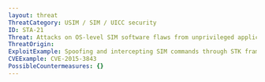 ```yaml
---
layout: threat
ThreatCategory: USIM / SIM / UICC security
ID: STA-21
Threat: Attacks on OS-level SIM software flaws from unprivileged applications
ThreatOrigin:
ExploitExample: Spoofing and intercepting SIM commands through STK framework [^219]
CVEExample: CVE-2015-3843
PossibleCountermeasures: {}
---
```

